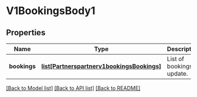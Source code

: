 # V1BookingsBody1

## Properties
Name | Type | Description | Notes
------------ | ------------- | ------------- | -------------
**bookings** | [**list[Partnerspartnerv1bookingsBookings]**](Partnerspartnerv1bookingsBookings.md) | List of bookings to update. | 

[[Back to Model list]](../README.md#documentation-for-models) [[Back to API list]](../README.md#documentation-for-api-endpoints) [[Back to README]](../README.md)

